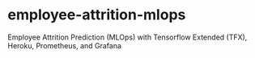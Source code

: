 # employee-attrition-mlops
Employee Attrition Prediction (MLOps) with Tensorflow Extended (TFX), Heroku, Prometheus, and Grafana
